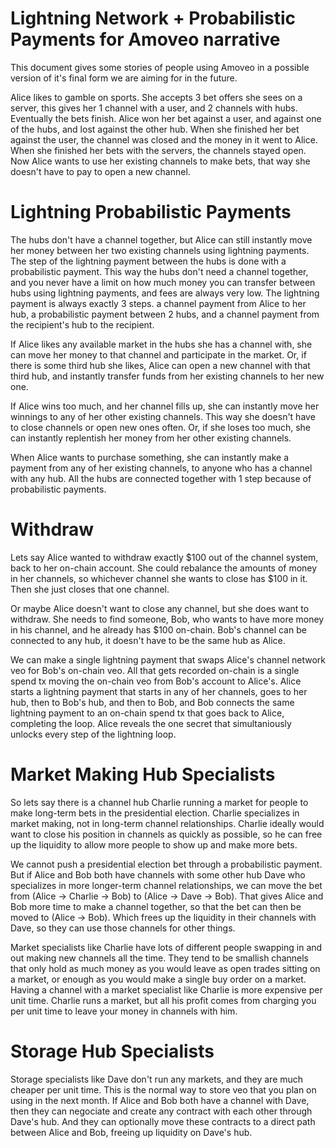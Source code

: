 Lightning Network + Probabilistic Payments for Amoveo narrative
=======

This document gives some stories of people using Amoveo in a possible version of it's final form we are aiming for in the future.


Alice likes to gamble on sports. She accepts 3 bet offers she sees on a server, this gives her 1 channel with a user, and 2 channels with hubs.
Eventually the bets finish. Alice won her bet against a user, and against one of the hubs, and lost against the other hub.
When she finished her bet against the user, the channel was closed and the money in it went to Alice.
When she finished her bets with the servers, the channels stayed open.
Now Alice wants to use her existing channels to make bets, that way she doesn't have to pay to open a new channel.

Lightning Probabilistic Payments
=========

The hubs don't have a channel together, but Alice can still instantly move her money between her two existing channels using lightning payments.
The step of the lightning payment between the hubs is done with a probabilistic payment. This way the hubs don't need a channel together, and you never have a limit on how much money you can transfer between hubs using lightning payments, and fees are always very low.
The lightning payment is always exactly 3 steps. a channel payment from Alice to her hub, a probabilistic payment between 2 hubs, and a channel payment from the recipient's hub to the recipient.

If Alice likes any available market in the hubs she has a channel with, she can move her money to that channel and participate in the market.
Or, if there is some third hub she likes, Alice can open a new channel with that third hub, and instantly transfer funds from her existing channels to her new one.

If Alice wins too much, and her channel fills up, she can instantly move her winnings to any of her other existing channels. This way she doesn't have to close channels or open new ones often.
Or, if she loses too much, she can instantly replentish her money from her other existing channels.

When Alice wants to purchase something, she can instantly make a payment from any of her existing channels, to anyone who has a channel with any hub.
All the hubs are connected together with 1 step because of probabilistic payments.

Withdraw
======

Lets say Alice wanted to withdraw exactly $100 out of the channel system, back to her on-chain account.
She could rebalance the amounts of money in her channels, so whichever channel she wants to close has $100 in it. Then she just closes that one channel.

Or maybe Alice doesn't want to close any channel, but she does want to withdraw.
She needs to find someone, Bob, who wants to have more money in his channel, and he already has $100 on-chain. Bob's channel can be connected to any hub, it doesn't have to be the same hub as Alice.

We can make a single lightning payment that swaps Alice's channel network veo for Bob's on-chain veo.
All that gets recorded on-chain is a single spend tx moving the on-chain veo from Bob's account to Alice's.
Alice starts a lightning payment that starts in any of her channels, goes to her hub, then to Bob's hub, and then to Bob, and Bob connects the same lightning payment to an on-chain spend tx that goes back to Alice, completing the loop. Alice reveals the one secret that simultaniously unlocks every step of the lightning loop.


Market Making Hub Specialists
==============

So lets say there is a channel hub Charlie running a market for people to make long-term bets in the presidential election. Charlie specializes in market making, not in long-term channel relationships. Charlie ideally would want to close his position in channels as quickly as possible, so he can free up the liquidity to allow more people to show up and make more bets.

We cannot push a presidential election bet through a probabilistic payment.
But if Alice and Bob both have channels with some other hub Dave who specializes in more longer-term channel relationships, we can move the bet from (Alice -> Charlie -> Bob) to (Alice -> Dave -> Bob).
That gives Alice and Bob more time to make a channel together, so that the bet can then be moved to (Alice -> Bob). Which frees up the liquidity in their channels with Dave, so they can use those channels for other things.

Market specialists like Charlie have lots of different people swapping in and out making new channels all the time. They tend to be smallish channels that only hold as much money as you would leave as open trades sitting on a market, or enough as you would make a single buy order on a market.
Having a channel with a market specialist like Charlie is more expensive per unit time.
Charlie runs a market, but all his profit comes from charging you per unit time to leave your money in channels with him.

Storage Hub Specialists
======

Storage specialists like Dave don't run any markets, and they are much cheaper per unit time. This is the normal way to store veo that you plan on using in the next month.
If Alice and Bob both have a channel with Dave, then they can negociate and create any contract with each other through Dave's hub. And they can optionally move these contracts to a direct path between Alice and Bob, freeing up liquidity on Dave's hub.

